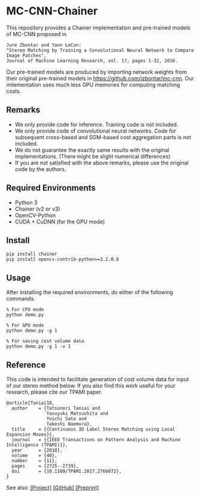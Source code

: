 # MC-CNN-Chainer
This repository provides a Chainer implementation and pre-trained models of MC-CNN proposed in
```
Jure Zbontar and Yann LeCun:
"Stereo Matching by Training a Convolutional Neural Network to Compare Image Patches",
Journal of Machine Learning Research, vol. 17, pages 1-32, 2016.
```
Our pre-trained models are produced by importing network weights from their original pre-trained models in https://github.com/jzbontar/mc-cnn. Our imlementation uses much less GPU memories for computing matching costs.

## Remarks
+ We only provide code for inference. Training code is not included.
+ We only provide code of convolutional neural networks. Code for subsequent cross-based and SGM-based cost aggregation parts is not included.
+ We do not guarantee the exactly same results with the original implementations. (There might be slight numerical differences)
+ If you are not satisfied with the above remarks, please use the original code by the authors.

## Required Environments
+ Python 3
+ Chainer (v2 or v3)
+ OpenCV-Python
+ CUDA + CuDNN (for the GPU mode)

## Install
```
pip install chainer
pip install opencv-contrib-python==3.2.0.8
```

## Usage
After installing the required environments, do either of the following commands.
```
% For CPU mode
python demo.py

% For GPU mode
python demo.py -g 1

% For saving cost volume data
python demo.py -g 1 -v 1
```

## Reference
This code is intended to facilitate generation of cost volume data for input of our stereo method below. 
If you also find this work useful for your research, please cite our TPAMI paper.
```
@article{Taniai18,
  author    = {Tatsunori Taniai and
               Yasuyuki Matsushita and
               Yoichi Sato and
               Takeshi Naemura},
  title     = {{Continuous 3D Label Stereo Matching using Local Expansion Moves}},
  journal   = {{IEEE Transactions on Pattern Analysis and Machine Intelligence (TPAMI)}},
  year      = {2018},
  volume    = {40},
  number    = {11},
  pages     = {2725--2739},
  doi       = {10.1109/TPAMI.2017.2766072},
}
```
See also: [[Project]](http://taniai.space/projects/stereo/)  [[GitHub]](https://github.com/t-taniai/LocalExpStereo)  [[Preprint]](https://arxiv.org/abs/1603.08328)
